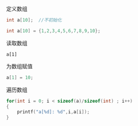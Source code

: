 定义数组

```C++
int a[10];  //不初始化

int a[10] = {1,2,3,4,5,6,7,8,9,10};
```

读取数组

```
a[1]
```

为数组赋值

```C++
a[1] = 10;
```

遍历数组

```C++
for(int i = 0; i < sizeof(a)/sizeof(int) ; i++)
{
	printf("a[%d]: %d",i,a[i]);
}
```

